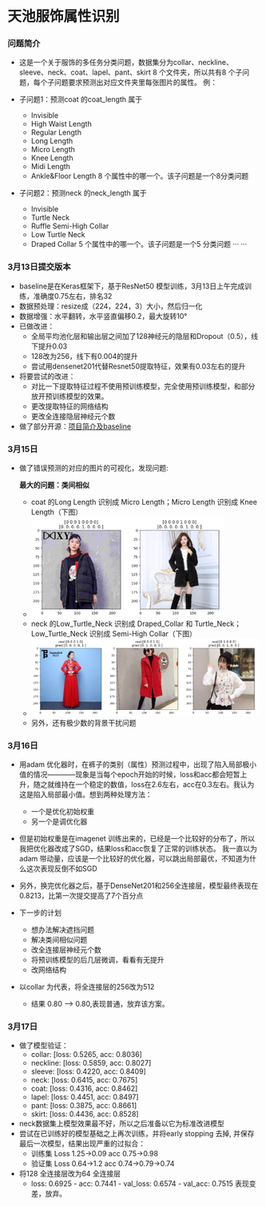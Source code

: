 # 天池服饰属性识别
### 问题简介
* 这是一个关于服饰的多任务分类问题，数据集分为collar、neckline、sleeve、neck、coat、lapel、pant、skirt 8 个文件夹，所以共有8 个子问题，每个子问题要求预测出对应文件夹里每张图片的属性。
例：

* 子问题1：预测coat 的coat_length 属于 
  * Invisible
  * High Waist Length
  * Regular Length
  * Long Length
  * Micro Length
  * Knee Length
  * Midi Length
  * Ankle&Floor Length 
8 个属性中的哪一个。该子问题是一个8分类问题

* 子问题2：预测neck 的neck_length 属于 
  * Invisible
  * Turtle Neck
  * Ruffle Semi-High Collar
  * Low Turtle Neck
  * Draped Collar 
5 个属性中的哪一个。该子问题是一个5 分类问题 
··· ···
### 3月13日提交版本
* baseline是在Keras框架下，基于ResNet50 模型训练，3月13日上午完成训练，准确度0.75左右，排名32
* 数据预处理：resize成（224，224，3）大小，然后归一化
* 数据增强：水平翻转，水平竖直偏移0.2，最大旋转10°
* 已做改进：
  * 全局平均池化层和输出层之间加了128神经元的隐层和Dropout（0.5），线下提升0.03
  * 128改为256，线下有0.004的提升
  * 尝试用densenet201代替Resnet50提取特征，效果有0.03左右的提升
* 将要尝试的改进：
  * 对比一下提取特征过程不使用预训练模型，完全使用预训练模型，和部分放开预训练模型的效果。
  * 更改提取特征的网络结构
  * 更改全连接隐层神经元个数
* 做了部分开源：[项目简介及baseline](https://github.com/Chlapec/deeplearning/tree/master/tianchi_attributes_recognition_of_apparel)

### 3月15日
* 做了错误预测的对应的图片的可视化，发现问题:

  **最大的问题：类间相似**
     *  coat 的Long Length 识别成 Micro Length；Micro Length 识别成 Knee Length（下图）
     *  ![类间相似1](https://github.com/Chlapec/images/raw/master/tianchi/tianchi_attrib_recog/leijian_similar.png)
     *  neck 的Low_Turtle_Neck 识别成 Draped_Collar 和 Turtle_Neck；Low_Turtle_Neck 识别成 Semi-High Collar（下图）
     *  ![类间相似2](https://github.com/Chlapec/images/raw/master/tianchi/tianchi_attrib_recog/leijian_similar2.png)
     *    另外，还有极少数的背景干扰问题
 

### 3月16日
* 用adam 优化器时，在裤子的类别（属性）预测过程中，出现了陷入局部极小值的情况————现象是当每个epoch开始的时候，loss和acc都会短暂上升，随之就维持在一个稳定的数值，loss在2.6左右，acc在0.3左右。我认为这是陷入局部最小值。想到两种处理方法：
  * 一个是优化初始权重
  * 另一个是调优化器
* 但是初始权重是在imagenet 训练出来的，已经是一个比较好的分布了，所以我把优化器改成了SGD，结果loss和acc恢复了正常的训练状态。
我一直以为adam 带动量，应该是一个比较好的优化器，可以跳出局部最优，不知道为什么这次表现反倒不如SGD
* 另外，换完优化器之后，基于DenseNet201和256全连接层，模型最终表现在0.8213，比第一次提交提高了7个百分点
* 下一步的计划
  * 想办法解决遮挡问题
  * 解决类间相似问题
  * 改全连接层神经元个数
  * 将预训练模型的后几层微调，看看有无提升
  * 改网络结构
 
* 以collar 为代表，将全连接层的256改为512
  * 结果 0.80 ——> 0.80,表现普通，放弃该方案。

### 3月17日
* 做了模型验证：
  * collar: [loss: 0.5265, acc: 0.8036]
  * neckline: [loss: 0.5859, acc: 0.8027]
  * sleeve: [loss: 0.4220, acc: 0.8409]
  * neck: [loss: 0.6415, acc: 0.7675]
  * coat: [loss: 0.4316, acc: 0.8462]
  * lapel: [loss: 0.4451, acc: 0.8497]
  * pant: [loss: 0.3875, acc: 0.8661]
  * skirt: [loss: 0.4436, acc: 0.8528] 
* neck数据集上模型效果最不好，所以之后准备以它为标准改进模型
* 尝试在已训练好的模型基础之上再次训练，并将early stopping 去掉, 并保存最后一次模型，结果出现严重的过拟合：
  * 训练集 Loss 1.25->0.09 acc 0.75->0.98
  * 验证集 Loss 0.64->1.2 acc 0.74->0.79->0.74
* 将128 全连接层改为64 全连接层
  * loss: 0.6925 - acc: 0.7441 - val_loss: 0.6574 - val_acc: 0.7515 表现变差，放弃。
